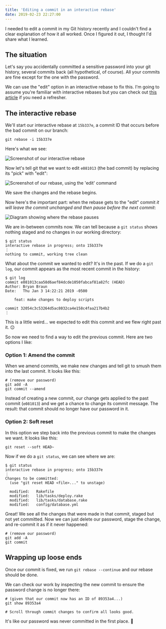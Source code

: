 ```yaml
---
title: 'Editing a commit in an interactive rebase'
date: 2019-02-23 22:27:00
---
```


I needed to edit a commit in my Git history recently and I couldn't find a clear explanation of how it all worked. Once I figured it out, I thought I'd share what I learned.

## The situation

Let's say you accidentally committed a sensitive password into your git history, several commits back (all hypothetical, of course). All your commits are fine except for the one with the password.

We can use the "edit" option in an interactive rebase to fix this. I'm going to assume you're familiar with interactive rebases but you can check out [this article](https://hackernoon.com/beginners-guide-to-interactive-rebasing-346a3f9c3a6d) if you need a refresher.

## The interactive rebase

We'll start our interactive rebase at `15b337e`, a commit ID that occurs before the bad commit on our branch:

`git rebase -i 15b337e`

Here's what we see:

![Screenshot of our interactive rebase]({{site.url}}/assets/images/rebase-commits-1.png)

Now let's tell git that we want to edit `e081013` (the bad commit) by replacing its "pick" with "edit":

![Screenshot of our rebase, using the 'edit' command]({{site.url}}/assets/images/rebase-commits-2.png)

We save the changes and the rebase begins.

Now here's the important part: when the rebase gets to the "edit" commit _it will leave the commit unchanged and then pause before the next commit_:

![Diagram showing where the rebase pauses]({{site.url}}/assets/images/rebase-commits-3.png)

We are in-between commits now. We can tell because a `git status` shows nothing staged and no changes in our working directory:

```
$ git status
interactive rebase in progress; onto 15b337e
⋮
nothing to commit, working tree clean
```

What about the commit we wanted to edit? It's in the past. If we do a `git log`, our commit appears as the most recent commit in the history:

```
$ git log
commit e081013caa58d6aef84dcde1050fabcaf81a82fc (HEAD)
Author: Bryan Braun
Date:   Thu Jan 3 14:22:21 2019 -0500

    feat: make changes to deploy scripts

commit 32054c3c53264d5ac8032ca4e158c4faa217b4b2
⋮
```

This is a little weird… we expected to edit this commit and we flew right past it. 😐

So now we need to find a way to edit the previous commit. Here are two options I like:

### Option 1: Amend the commit

When we amend commits, we make new changes and tell git to smush them into the last commit. It looks like this:

```
# (remove our password)
git add -A
git commit --amend
```

Instead of creating a new commit, our change gets applied to the past commit (`e081013`) and we get a chance to change its commit message. The result: that commit should no longer have our password in it.

### Option 2: Soft reset

In this option we step back into the previous commit to make the changes we want. It looks like this:

```
git reset --soft HEAD~
```

Now if we do a `git status`, we can see where we are:

```
$ git status
interactive rebase in progress; onto 15b337e
⋮
Changes to be committed:
  (use "git reset HEAD <file>..." to unstage)

  modified:   Rakefile
  modified:   lib/tasks/deploy.rake
  modified:   lib/tasks/database.rake
  modified:   config/database.yml
```

Great! We see all the changes that were made in that commit, staged but not yet committed. Now we can just delete our password, stage the change, and re-commit it as if it never happened:

```
# (remove our password)
git add -A
git commit
```

## Wrapping up loose ends

Once our commit is fixed, we run `git rebase --continue` and our rebase should be done.

We can check our work by inspecting the new commit to ensure the password change is no longer there:

```
# (given that our commit now has an ID of 89353a4...)
git show 89353a4

# Scroll through commit changes to confirm all looks good.
```

It's like our password was never committed in the first place. 🙌
